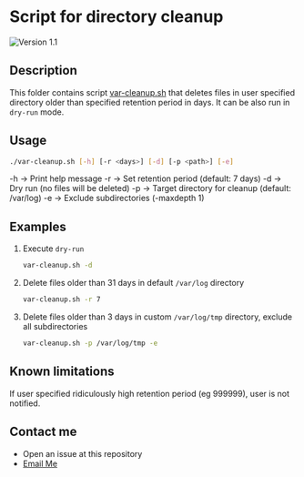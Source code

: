 # Script for directory cleanup
![Version 1.1](https://img.shields.io/badge/version-1.1-blue)

## Description
This folder contains script [var-cleanup.sh](./var-cleanup.sh) that deletes files in user specified directory older than specified retention period in days. It can be also run in `dry-run` mode.

## Usage
```bash
./var-cleanup.sh [-h] [-r <days>] [-d] [-p <path>] [-e]
```
-h → Print help message
-r <days> → Set retention period (default: 7 days)
-d → Dry run (no files will be deleted)
-p <path> → Target directory for cleanup (default: /var/log)
-e → Exclude subdirectories (-maxdepth 1)

## Examples
1. Execute `dry-run`
    ```bash
    var-cleanup.sh -d
    ```
2. Delete files older than 31 days in default `/var/log` directory
    ```bash
    var-cleanup.sh -r 7
    ```
3. Delete files older than 3 days in custom `/var/log/tmp` directory, exclude all subdirectories
    ```bash
    var-cleanup.sh -p /var/log/tmp -e
    ```

## Known limitations
If user specified ridiculously high retention period (eg 999999), user is not notified.

## Contact me
- Open an issue at this repository
- [Email Me](mailto:email%40domain.com?subject=Var%20Cleanup%20Script%20Issue)
